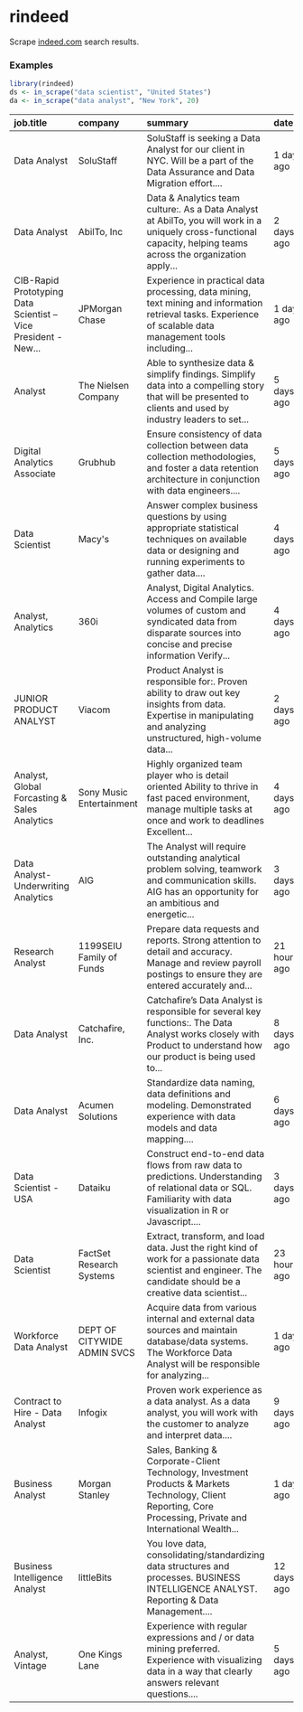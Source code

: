 
<!-- README.md is generated from README.Rmd. Please edit that file -->
rindeed
=======

Scrape [indeed.com](www.indeed.com) search results.

### Examples

``` r
library(rindeed)
ds <- in_scrape("data scientist", "United States")
da <- in_scrape("data analyst", "New York", 20)
```

| job.title                                                      | company                     | summary                                                                                                                                                            | date         | location                                     | url                                                                       |
|:---------------------------------------------------------------|:----------------------------|:-------------------------------------------------------------------------------------------------------------------------------------------------------------------|:-------------|:---------------------------------------------|:--------------------------------------------------------------------------|
| Data Analyst                                                   | SoluStaff                   | SoluStaff is seeking a Data Analyst for our client in NYC. Will be a part of the Data Assurance and Data Migration effort....                                      | 1 day ago    | New York, NY                                 | <http://www.indeed.com/rc/clk?jk=bd8b659199408b7c&fccid=f30351debac492cd> |
| Data Analyst                                                   | AbilTo, Inc                 | Data & Analytics team culture:. As a Data Analyst at AbilTo, you will work in a uniquely cross-functional capacity, helping teams across the organization apply... | 2 days ago   | New York, NY 10018 (Clinton area)            | <http://www.indeed.com/rc/clk?jk=2d3e2fce92fe0cc3&fccid=0499da70b3ae29d7> |
| CIB-Rapid Prototyping Data Scientist – Vice President - New... | JPMorgan Chase              | Experience in practical data processing, data mining, text mining and information retrieval tasks. Experience of scalable data management tools including...       | 1 day ago    | New York, NY                                 | <http://www.indeed.com/rc/clk?jk=5f640268ad5d2605&fccid=c46d0116f6e69eae> |
| Analyst                                                        | The Nielsen Company         | Able to synthesize data & simplify findings. Simplify data into a compelling story that will be presented to clients and used by industry leaders to set...        | 5 days ago   | New York, NY 10003 (Greenwich Village area)  | <http://www.indeed.com/rc/clk?jk=a84dd017a90ca43c&fccid=61bb2b2cdd4507ae> |
| Digital Analytics Associate                                    | Grubhub                     | Ensure consistency of data collection between data collection methodologies, and foster a data retention architecture in conjunction with data engineers....       | 5 days ago   | New York, NY                                 | <http://www.indeed.com/rc/clk?jk=5a4576a43b498249&fccid=12e41f7040f168e8> |
| Data Scientist                                                 | Macy's                      | Answer complex business questions by using appropriate statistical techniques on available data or designing and running experiments to gather data....            | 4 days ago   | New York, NY                                 | <http://www.indeed.com/rc/clk?jk=40d1d5104c41e124&fccid=6df24d87c9f05a07> |
| Analyst, Analytics                                             | 360i                        | Analyst, Digital Analytics. Access and Compile large volumes of custom and syndicated data from disparate sources into concise and precise information Verify...   | 4 days ago   | New York, NY                                 | <http://www.indeed.com/rc/clk?jk=94cd945d15f75cb9&fccid=3f9dca3dd1f81c69> |
| JUNIOR PRODUCT ANALYST                                         | Viacom                      | Product Analyst is responsible for:. Proven ability to draw out key insights from data. Expertise in manipulating and analyzing unstructured, high-volume data...  | 2 days ago   | New York, NY                                 | <http://www.indeed.com/rc/clk?jk=5b3f5b044f36e980&fccid=ae0c894528aa6eee> |
| Analyst, Global Forcasting & Sales Analytics                   | Sony Music Entertainment    | Highly organized team player who is detail oriented Ability to thrive in fast paced environment, manage multiple tasks at once and work to deadlines Excellent...  | 4 days ago   | New York, NY 10010 (Gramercy area)           | <http://www.indeed.com/rc/clk?jk=3609d10bf2157c02&fccid=c5284eeef83d4d1c> |
| Data Analyst-Underwriting Analytics                            | AIG                         | The Analyst will require outstanding analytical problem solving, teamwork and communication skills. AIG has an opportunity for an ambitious and energetic...       | 3 days ago   | New York, NY                                 | <http://www.indeed.com/rc/clk?jk=c07521135ace46b7&fccid=9a92a4bf81326e1e> |
| Research Analyst                                               | 1199SEIU Family of Funds    | Prepare data requests and reports. Strong attention to detail and accuracy. Manage and review payroll postings to ensure they are entered accurately and...        | 21 hours ago | New York, NY                                 | <http://www.indeed.com/rc/clk?jk=0978c5c75efa6b37&fccid=fe6575efda4e775d> |
| Data Analyst                                                   | Catchafire, Inc.            | Catchafire’s Data Analyst is responsible for several key functions:. The Data Analyst works closely with Product to understand how our product is being used to... | 8 days ago   | New York, NY 10016 (Gramercy area)           | <http://www.indeed.com/rc/clk?jk=36bdbadec53ac57f&fccid=2ae6bdeff3a3fd66> |
| Data Analyst                                                   | Acumen Solutions            | Standardize data naming, data definitions and modeling. Demonstrated experience with data models and data mapping....                                              | 6 days ago   | New York, NY                                 | <http://www.indeed.com/rc/clk?jk=29f3f0cf4d233358&fccid=94052e10e1796ed3> |
| Data Scientist - USA                                           | Dataiku                     | Construct end-to-end data flows from raw data to predictions. Understanding of relational data or SQL. Familiarity with data visualization in R or Javascript....  | 3 days ago   | New York, NY                                 | <http://www.indeed.com/rc/clk?jk=27d9f7a620783cde&fccid=4640437a3109c91f> |
| Data Scientist                                                 | FactSet Research Systems    | Extract, transform, and load data. Just the right kind of work for a passionate data scientist and engineer. The candidate should be a creative data scientist...  | 23 hours ago | New York, NY 10279 (Financial District area) | <http://www.indeed.com/rc/clk?jk=ecb06254aa663073&fccid=d887c830351bb4f7> |
| Workforce Data Analyst                                         | DEPT OF CITYWIDE ADMIN SVCS | Acquire data from various internal and external data sources and maintain database/data systems. The Workforce Data Analyst will be responsible for analyzing...   | 1 day ago    | New York, NY                                 | <http://www.indeed.com/rc/clk?jk=156e275005d24f21&fccid=f7aed403ed546f10> |
| Contract to Hire - Data Analyst                                | Infogix                     | Proven work experience as a data analyst. As a data analyst, you will work with the customer to analyze and interpret data....                                     | 9 days ago   | New York, NY                                 | <http://www.indeed.com/rc/clk?jk=84f749516eafbdb7&fccid=acb2f61b5189fc9a> |
| Business Analyst                                               | Morgan Stanley              | Sales, Banking & Corporate-Client Technology, Investment Products & Markets Technology, Client Reporting, Core Processing, Private and International Wealth...     | 1 day ago    | New York, NY 10032 (Washington Heights area) | <http://www.indeed.com/rc/clk?jk=b2bd9cfc75a63e8c&fccid=0c39fb2c91742dcf> |
| Business Intelligence Analyst                                  | littleBits                  | You love data, consolidating/standardizing data structures and processes. BUSINESS INTELLIGENCE ANALYST. Reporting & Data Management....                           | 12 days ago  | New York, NY 10001 (Chelsea area)            | <http://www.indeed.com/rc/clk?jk=f6efc9fd85b1df21&fccid=68d5772c4ed68c74> |
| Analyst, Vintage                                               | One Kings Lane              | Experience with regular expressions and / or data mining preferred. Experience with visualizing data in a way that clearly answers relevant questions....          | 5 days ago   | New York, NY 10013 (Tribeca area)            | <http://www.indeed.com/rc/clk?jk=e53fd1bd9c3469b0&fccid=4219a1921bf141c1> |
